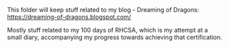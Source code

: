 This folder will keep stuff related to my blog - Dreaming of Dragons:
https://dreaming-of-dragons.blogspot.com/

Mostly stuff related to my 100 days of RHCSA, which is my attempt at a
small diary, accompanying my progress towards achieving that certification.
